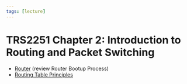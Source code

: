 ```yaml
---
tags: [lecture]
---
```


# TRS2251 Chapter 2: Introduction to Routing and Packet Switching

- [Router](202207061800.md) (review Router Bootup Process)
- [Routing Table Principles](202210112104.md)
